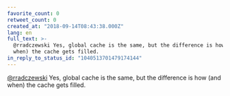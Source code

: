 ```yaml
---
favorite_count: 0
retweet_count: 0
created_at: "2018-09-14T08:43:38.000Z"
lang: en
full_text: >-
  @rradczewski Yes, global cache is the same, but the difference is how (and
  when) the cache gets filled.
in_reply_to_status_id: "1040513701479174144"
---
```


[@rradczewski](https://twitter.com/rradczewski) Yes, global cache is the same,
but the difference is how (and when) the cache gets filled.
